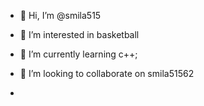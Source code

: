 - 👋 Hi, I’m @smila515
- 👀 I’m interested in basketball
- 🌱 I’m currently learning c++;
- 💞️ I’m looking to collaborate on smila51562

-

<!---
smila515/smila515 is a ✨ special ✨ repository because its `README.md` (this file) appears on your GitHub profile.
You can click the Preview link to take a look at your changes.
--->
